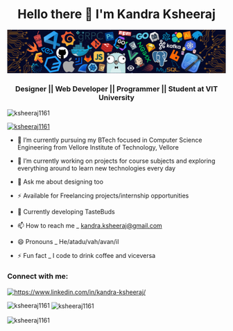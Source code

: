 <h1 align="center">Hello there 👋 I'm Kandra Ksheeraj</h1>

![](https://github.com/ksheeraj1161/ksheeraj1161/blob/main/header_.png)

<h3 align="center">Designer || Web Developer || Programmer || Student at VIT University</h3>

<p align="left"> <img src="https://komarev.com/ghpvc/?username=ksheeraj1161&label=Profile%20views&color=0e75b6&style=flat" alt="ksheeraj1161" /> </p>

<p align="left"> <a href="https://github.com/ryo-ma/github-profile-trophy"><img src="https://github-profile-trophy.vercel.app/?username=ksheeraj1161" alt="ksheeraj1161" /></a> </p>


  - 🔭 I’m currently pursuing my BTech focused in Computer Science Engineering from Vellore Institute of Technology, Vellore
  
  - 🌱 I’m currently working on projects for course subjects and exploring everything around to learn new technologies every day
  
  - 💬 Ask me about designing too
  
  - ⚡ Available for Freelancing projects/internship opportunities
  
  - 🍔 Currently developing TasteBuds
  
  - 📫 How to reach me _ kandra.ksheeraj@gmail.com
  
  - 😄 Pronouns _ He/atadu/vah/avan/il
  
  - ⚡ Fun fact _ I code to drink coffee and viceversa
  
<h3 align="left">Connect with me:</h3>
<p align="left">
<a href="https://www.linkedin.com/in/kandra-ksheeraj/" target="blank"><img align="center" src="https://cdn.jsdelivr.net/npm/simple-icons@3.0.1/icons/linkedin.svg" alt="https://www.linkedin.com/in/kandra-ksheeraj/" height="30" width="40" /></a>


<p><img align="left" src="https://github-readme-stats.vercel.app/api/top-langs?username=ksheeraj1161&show_icons=true&locale=en&layout=compact" alt="ksheeraj1161" /></p>

<p>&nbsp;<img align="center" src="https://github-readme-stats.vercel.app/api?username=ksheeraj1161&show_icons=true&locale=en" alt="ksheeraj1161" /></p>

<p><img align="center" src="https://github-readme-streak-stats.herokuapp.com/?user=ksheeraj1161&" alt="ksheeraj1161" /></p>



